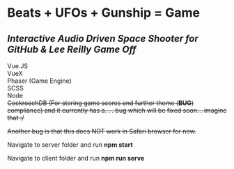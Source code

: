 # Beats + UFOs + Gunship = Game

## *Interactive Audio Driven Space Shooter for GitHub & Lee Reilly Game Off*


Vue.JS<br>
VueX<br>
Phaser (Game Engine)<br>
SCSS<br>
Node<br>
~~CockroachDB (For storing game scores and further theme (**BUG**) compliance) and it currently has a. . . bug which will be fixed soon. . imagine that :/~~

~~Another bug is that this does NOT work in Safari browser for now.~~

Navigate to server folder and run **npm start**

Navigate to client folder and run **npm run serve**
